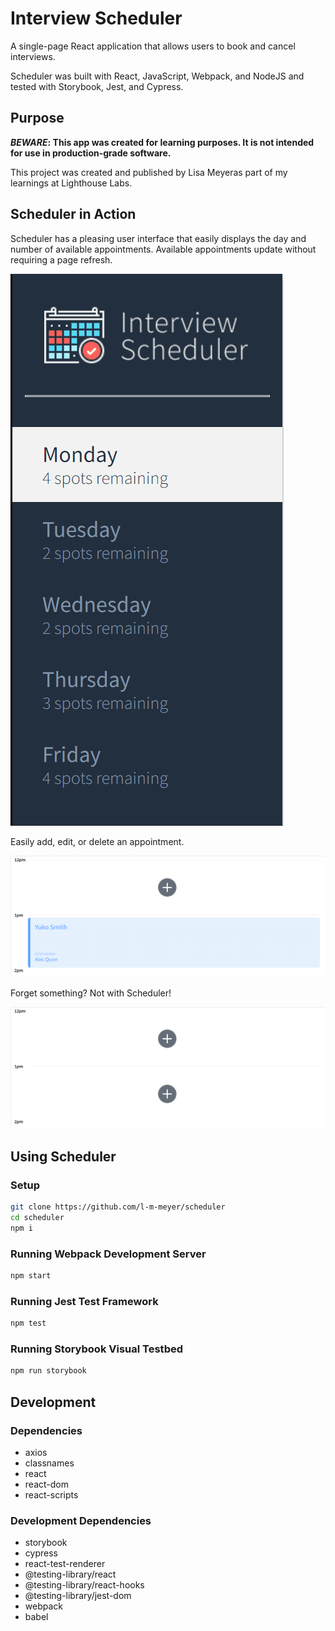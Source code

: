 # Interview Scheduler
A single-page React application that allows users to book and cancel interviews.

Scheduler was built with React, JavaScript, Webpack, and NodeJS and tested with Storybook, Jest, and Cypress.

## Purpose
**_BEWARE_: This app was created for learning purposes. It is not intended for use in production-grade software.**

This project was created and published by Lisa Meyeras part of my learnings at Lighthouse Labs.

## Scheduler in Action
Scheduler has a pleasing user interface that easily displays the day and number of available appointments.
Available appointments update without requiring a page refresh.

![selectDays](./docs/selectDays.gif)

Easily add, edit, or delete an appointment.

![happyForm](./docs/happyForm.gif)

Forget something? Not with Scheduler!

![errorForm](./docs/errorForm.gif)

## Using Scheduler

### Setup

```sh
git clone https://github.com/l-m-meyer/scheduler
cd scheduler
npm i
```

### Running Webpack Development Server

```sh
npm start
```

### Running Jest Test Framework

```sh
npm test
```

### Running Storybook Visual Testbed

```sh
npm run storybook
```
## Development

### Dependencies
* axios
* classnames
* react
* react-dom
* react-scripts

### Development Dependencies
* storybook
* cypress
* react-test-renderer
* @testing-library/react
* @testing-library/react-hooks
* @testing-library/jest-dom
* webpack
* babel
